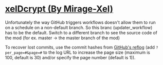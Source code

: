 # [xelDcrypt (By Mirage-Xel)](https://github.com/Mirage-Xel/xelDcrypt)

Unfortunately the way GitHub triggers workflows doesn't allow them to run on a schedule on a non-default branch. So this branc (updater_workflow) has to be the default. Switch to a different branch to see the source code of the mod (for ex. master -> the master branch of the mod)

To recover lost commits, use the commit hashes from [GitHub's reflog](https://api.github.com/repos/KtaneModules/xelDcrypt-Mirage-Xel/events) (add `?per_page=#&page=#` to the log URL to increase the page size (maximum is 100, default is 30) and/or specify the page number (default is 1)).
